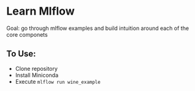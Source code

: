 # Learn Mlflow

Goal: go through mlflow examples and build intuition around each of the core componets

## To Use:
* Clone repository
* Install Miniconda
* Execute `mlflow run wine_example`